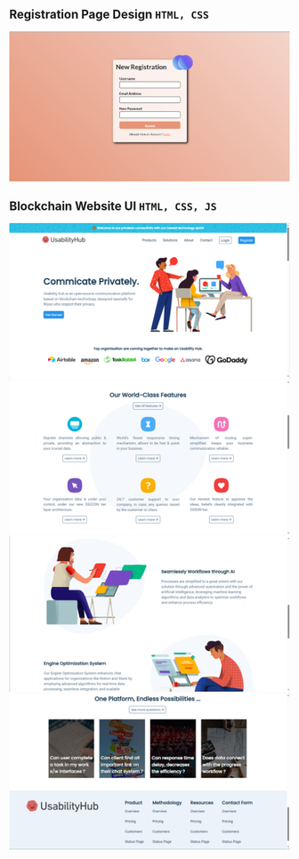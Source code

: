 ## Registration Page Design ` HTML, CSS `
<img src="./glassmorphic-signup/assets/glassmorphic-project.png" alt="signup page project">

## Blockchain Website UI ` HTML, CSS, JS `
<img src="./readme-assets/usability-hub-01.png" alt="hub hero section">
<img src="./readme-assets/usability-hub-02.png" alt="hub features">
<img src="./readme-assets/usability-hub-03.png" alt="hub big features">
<img src="./readme-assets/usability-hub-04.png" alt="hub footer">